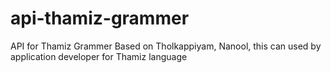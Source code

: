 # api-thamiz-grammer
API for Thamiz Grammer Based on Tholkappiyam, Nanool, this can used by application developer for Thamiz language 

